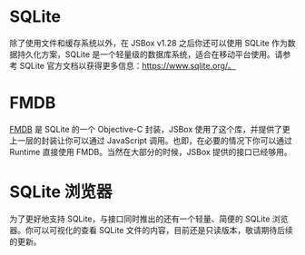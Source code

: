 # SQLite

除了使用文件和缓存系统以外，在 JSBox v1.28 之后你还可以使用 SQLite 作为数据持久化方案，SQLite 是一个轻量级的数据库系统，适合在移动平台使用。请参考 SQLite 官方文档以获得更多信息：https://www.sqlite.org/。

# FMDB

[FMDB](https://github.com/ccgus/fmdb) 是 SQLite 的一个 Objective-C 封装，JSBox 使用了这个库，并提供了更上一层的封装让你可以通过 JavaScript 调用。也即，在必要的情况下你可以通过 Runtime 直接使用 FMDB。当然在大部分的时候，JSBox 提供的接口已经够用。

# SQLite 浏览器

为了更好地支持 SQLite，与接口同时推出的还有一个轻量、简便的 SQLite 浏览器。你可以可视化的查看 SQLite 文件的内容，目前还是只读版本，敬请期待后续的更新。